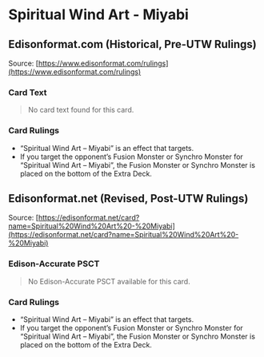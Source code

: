 # Spiritual Wind Art - Miyabi

## Edisonformat.com (Historical, Pre-UTW Rulings)

Source: [https://www.edisonformat.com/rulings](https://www.edisonformat.com/rulings)

### Card Text

> No card text found for this card.

### Card Rulings

*   “Spiritual Wind Art – Miyabi” is an effect that targets.
*   If you target the opponent’s Fusion Monster or Synchro Monster for “Spiritual Wind Art – Miyabi”, the Fusion Monster or Synchro Monster is placed on the bottom of the Extra Deck.

## Edisonformat.net (Revised, Post-UTW Rulings)

Source: [https://edisonformat.net/card?name=Spiritual%20Wind%20Art%20-%20Miyabi](https://edisonformat.net/card?name=Spiritual%20Wind%20Art%20-%20Miyabi)

### Edison-Accurate PSCT

> No Edison-Accurate PSCT available for this card.

### Card Rulings

*   “Spiritual Wind Art – Miyabi” is an effect that targets.
*   If you target the opponent’s Fusion Monster or Synchro Monster for “Spiritual Wind Art – Miyabi”, the Fusion Monster or Synchro Monster is placed on the bottom of the Extra Deck.
            
